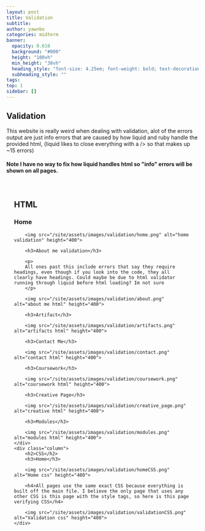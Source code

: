 ```yaml
---
layout: post
title: Validation
subtitle:
author: yawnbo
categories: midterm
banner:
  opacity: 0.618
  background: "#000"
  height: "100vh"
  min_height: "38vh"
  heading_style: "font-size: 4.25em; font-weight: bold; text-decoration: underline"
  subheading_style: ""
tags: 
top: 1
sidebar: []
---
```

<style>
    .container {
        display: flex;
    }

    .column {
        flex: 1;
        padding: 20px;
    }

    .column img {
        max-width: 100%;
        height: auto;
    }
</style>
<h2>Validation</h2>
<p>
    This website is really weird when dealing with validation, alot of the errors output are just info errors that are caused by how liquid and ruby handle the provided html, (liquid likes to close everything with a /> so that makes up ~15 errors)

<h4>
  Note I have no way to fix how liquid handles html so "info" errors will be shown on all pages.
</h4>

<div class="container">
    <div class="column">
        <h2>HTML</h2>
        <h3>Home</h3>

        <img src="/site/assets/images/validation/home.png" alt="home validation" height="400">

        <h3>About me validation</h3>

        <p>
        All ones past this include errors that say they require headings, even though if you look into the code, they all clearly have headings. Could maybe be due to html validator running through liquid before html loading? Im not sure
        </p>

        <img src="/site/assets/images/validation/about.png" alt="about me html" height="400">

        <h3>Artifact</h3>

        <img src="/site/assets/images/validation/artifacts.png" alt="artifacts html" height="400">

        <h3>Contact Me</h3>

        <img src="/site/assets/images/validation/contact.png" alt="contact html" height="400">

        <h3>Coursework</h3>

        <img src="/site/assets/images/validation/coursework.png" alt="coursework html" height="400">

        <h3>Creative Page</h3>

        <img src="/site/assets/images/validation/creative_page.png" alt="creative html" height="400">

        <h3>Modules</h3>

        <img src="/site/assets/images/validation/modules.png" alt="modules html" height="400">
    </div>
    <div class="column">
        <h2>CSS</h2>
        <h3>Home</h3>

        <img src="/site/assets/images/validation/homeCSS.png" alt="Home css" height="400">

        <h4>All pages use the same exact CSS because everything is built off the main file. I believe the only page that uses any other CSS is this page with the style tags, so here is this page verifying CSS</h4>

        <img src="/site/assets/images/validation/validationCSS.png" alt="Validation css" height="400">
    </div>
</div>


